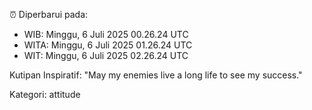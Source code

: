 ⏰ Diperbarui pada:
- WIB: Minggu, 6 Juli 2025 00.26.24 UTC
- WITA: Minggu, 6 Juli 2025 01.26.24 UTC
- WIT: Minggu, 6 Juli 2025 02.26.24 UTC

Kutipan Inspiratif:
"May my enemies live a long life to see my success."


Kategori: attitude


